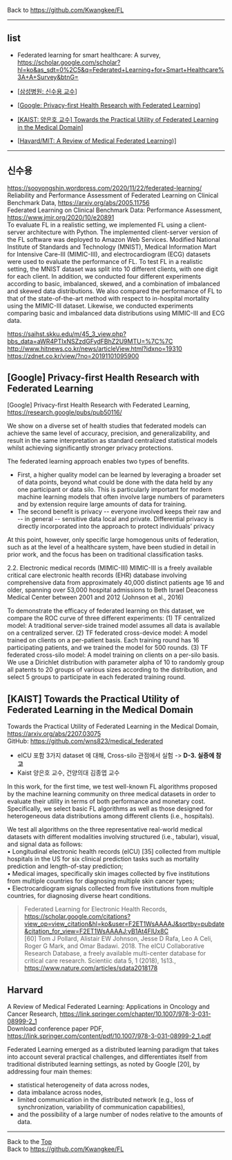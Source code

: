 Back to https://github.com/Kwangkee/FL
***

## list
- Federated learning for smart healthcare: A survey, https://scholar.google.com/scholar?hl=ko&as_sdt=0%2C5&q=Federated+Learning+for+Smart+Healthcare%3A+A+Survey&btnG=

- [[삼성병원: 신수용 교수](https://github.com/Kwangkee/FL/blob/main/FL@Medical.md#%EC%8B%A0%EC%88%98%EC%9A%A9)]  
- [[Google: Privacy-first Health Research with Federated Learning](https://github.com/Kwangkee/FL/blob/main/FL@Medical.md#google-privacy-first-health-research-with-federated-learning)]
- [[KAIST: 양은호 교수] Towards the Practical Utility of Federated Learning in the Medical Domain](https://github.com/Kwangkee/FL/blob/main/FL@Medical.md#kaist-towards-the-practical-utility-of-federated-learning-in-the-medical-domain)]
- [[Havard/MIT: A Review of Medical Federated Learning](https://github.com/Kwangkee/FL/blob/main/FL@Medical.md#harvard))]


***

## 신수용
https://sooyongshin.wordpress.com/2020/11/22/federated-learning/  
Reliability and Performance Assessment of Federated Learning on Clinical Benchmark Data, https://arxiv.org/abs/2005.11756  
Federated Learning on Clinical Benchmark Data: Performance Assessment, https://www.jmir.org/2020/10/e20891  
To evaluate FL in a realistic setting, we implemented FL using a client-server architecture with Python. The implemented client-server version of the FL software was deployed to Amazon Web Services. Modified National Institute of Standards and Technology (MNIST), Medical Information Mart for Intensive Care-III (MIMIC-III), and electrocardiogram (ECG) datasets were used to evaluate the performance of FL. To test FL in a realistic setting, the MNIST dataset was split into 10 different clients, with one digit for each client. In addition, we conducted four different experiments according to basic, imbalanced, skewed, and a combination of imbalanced and skewed data distributions. We also compared the performance of FL to that of the state-of-the-art method with respect to in-hospital mortality using the MIMIC-III dataset. Likewise, we conducted experiments comparing basic and imbalanced data distributions using MIMIC-III and ECG data.

https://saihst.skku.edu/m/45_3_view.php?bbs_data=aWR4PTIxNSZzdGFydFBhZ2U9MTU=%7C%7C  
http://www.hitnews.co.kr/news/articleView.html?idxno=19310  
https://zdnet.co.kr/view/?no=20191101095900  


## [Google] Privacy-first Health Research with Federated Learning
[Google] Privacy-first Health Research with Federated Learning, https://research.google/pubs/pub50116/

We show on a diverse set of health studies that federated models can achieve the same level of accuracy, precision, and generalizability, and result in the same interpretation as standard centralized statistical models whilst achieving significantly stronger privacy protections.

The federated learning approach enables two types of benefits. 
- First, a higher quality model can be learned by leveraging a broader set of data points, beyond what could be done with the data held by any one participant or data silo. This is particularly important for modern machine learning models that often involve large numbers of parameters and by extension require large amounts of data for training. 
- The second benefit is privacy -- everyone involved keeps their raw and -- in general -- sensitive data local and private. Differential privacy is directly incorporated into the approach to protect individuals’ privacy

At this point, however, only specific large homogenous units of federation, such as at the level of a healthcare system, have been studied in detail in prior work, and the focus has been on traditional classification tasks.

2.2. Electronic medical records (MIMIC-III)
MIMIC-III is a freely available critical care electronic health records (EHR) database involving comprehensive data from approximately 40,000 distinct patients age 16 and older, spanning over 53,000 hospital admissions to Beth Israel Deaconess Medical Center between 2001 and 2012 (Johnson et al., 2016)

To demonstrate the efficacy of federated learning on this dataset, we compare the ROC curve of three different experiments: 
(1) TF centralized model: A traditional server-side trained model assumes all data is available on a centralized server. 
(2) TF federated cross-device model: A model trained on clients on a per-patient basis. Each training round has 16 participating patients, and we trained the model for 500 rounds. 
(3) TF federated cross-silo model: A model training on clients on a per-silo basis. We use a Dirichlet distribution with parameter alpha of 10 to randomly group all patents to 20 groups of various sizes according to the distribution, and select 5 groups to participate in each federated training round.

## [KAIST] Towards the Practical Utility of Federated Learning in the Medical Domain
Towards the Practical Utility of Federated Learning in the Medical Domain, https://arxiv.org/abs/2207.03075  
GitHub: https://github.com/wns823/medical_federated  
- eICU 포함 3가지 dataset 에 대해, Cross-silo 관점에서 실험 -> **D-3. 실증에 참고**
- Kaist 양은호 교수, 건양의대 김종엽 교수  

In this work, for the first time, we test well-known FL algorithms proposed by the machine learning community on three medical datasets in order to evaluate their utility in terms of both performance and monetary cost. Specifically, we select basic FL algorithms as well as those designed for heterogeneous data distributions among different clients (i.e., hospitals). 

We test all algorithms on the three representative real-world medical datasets with different modalities involving structured (i.e., tabular), visual, and signal data as follows:  
• Longitudinal electronic health records (eICU) [35] collected from multiple hospitals in the US for six clinical prediction tasks such as mortality prediction and length-of-stay prediction;  
• Medical images, specifically skin images collected by five institutions from multiple countries for diagnosing multiple skin cancer types;  
• Electrocardiogram signals collected from five institutions from multiple countries, for diagnosing diverse heart conditions.  

>Federated Learning for Electronic Health Records, https://scholar.google.com/citations?view_op=view_citation&hl=ko&user=F2ET1WsAAAAJ&sortby=pubdate&citation_for_view=F2ET1WsAAAAJ:yB1At4FlUx8C  
>[60] Tom J Pollard, Alistair EW Johnson, Jesse D Rafa, Leo A Celi, Roger G Mark, and Omar Badawi. 2018. The eICU Collaborative Research Database, a freely available multi-center database for critical care research. Scientiic data 5, 1 (2018), 1ś13., https://www.nature.com/articles/sdata2018178 

## Harvard
A Review of Medical Federated Learning: Applications in Oncology and Cancer Research, https://link.springer.com/chapter/10.1007/978-3-031-08999-2_1  
Download conference paper PDF, https://link.springer.com/content/pdf/10.1007/978-3-031-08999-2_1.pdf

Federated Learning emerged as a distributed learning paradigm that takes into account several practical challenges, and differentiates itself from traditional distributed learning settings, as noted by Google [20], by addressing four main themes: 
- statistical heterogeneity of data across nodes, 
- data imbalance across nodes, 
- limited communication in the distributed network (e.g., loss of synchronization, variability of communication capabilities), 
- and the possibility of a large number of nodes relative to the amounts of data.


***
Back to the [Top](#list)  
Back to https://github.com/Kwangkee/FL
